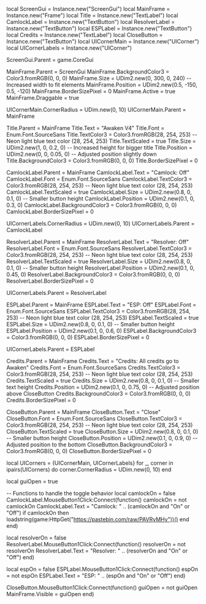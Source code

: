 local ScreenGui = Instance.new("ScreenGui")
local MainFrame = Instance.new("Frame")
local Title = Instance.new("TextLabel")
local CamlockLabel = Instance.new("TextButton")
local ResolverLabel = Instance.new("TextButton")
local ESPLabel = Instance.new("TextButton")
local Credits = Instance.new("TextLabel")
local CloseButton = Instance.new("TextButton")
local UICornerMain = Instance.new("UICorner")
local UICornerLabels = Instance.new("UICorner")

ScreenGui.Parent = game.CoreGui

MainFrame.Parent = ScreenGui
MainFrame.BackgroundColor3 = Color3.fromRGB(0, 0, 0)
MainFrame.Size = UDim2.new(0, 300, 0, 240)  -- Increased width to fit elements
MainFrame.Position = UDim2.new(0.5, -150, 0.5, -120)
MainFrame.BorderSizePixel = 0
MainFrame.Active = true
MainFrame.Draggable = true

UICornerMain.CornerRadius = UDim.new(0, 10)
UICornerMain.Parent = MainFrame

Title.Parent = MainFrame
Title.Text = "Awaken V4"
Title.Font = Enum.Font.SourceSans
Title.TextColor3 = Color3.fromRGB(28, 254, 253)  -- Neon light blue text color (28, 254, 253)
Title.TextScaled = true
Title.Size = UDim2.new(1, 0, 0.2, 0)  -- Increased height for bigger title
Title.Position = UDim2.new(0, 0, 0.05, 0)  -- Adjusted position slightly down
Title.BackgroundColor3 = Color3.fromRGB(0, 0, 0)
Title.BorderSizePixel = 0

CamlockLabel.Parent = MainFrame
CamlockLabel.Text = "Camlock: Off"
CamlockLabel.Font = Enum.Font.SourceSans
CamlockLabel.TextColor3 = Color3.fromRGB(28, 254, 253)  -- Neon light blue text color (28, 254, 253)
CamlockLabel.TextScaled = true
CamlockLabel.Size = UDim2.new(0.8, 0, 0.1, 0)  -- Smaller button height
CamlockLabel.Position = UDim2.new(0.1, 0, 0.3, 0)
CamlockLabel.BackgroundColor3 = Color3.fromRGB(0, 0, 0)
CamlockLabel.BorderSizePixel = 0

UICornerLabels.CornerRadius = UDim.new(0, 10)
UICornerLabels.Parent = CamlockLabel

ResolverLabel.Parent = MainFrame
ResolverLabel.Text = "Resolver: Off"
ResolverLabel.Font = Enum.Font.SourceSans
ResolverLabel.TextColor3 = Color3.fromRGB(28, 254, 253)  -- Neon light blue text color (28, 254, 253)
ResolverLabel.TextScaled = true
ResolverLabel.Size = UDim2.new(0.8, 0, 0.1, 0)  -- Smaller button height
ResolverLabel.Position = UDim2.new(0.1, 0, 0.45, 0)
ResolverLabel.BackgroundColor3 = Color3.fromRGB(0, 0, 0)
ResolverLabel.BorderSizePixel = 0

UICornerLabels.Parent = ResolverLabel

ESPLabel.Parent = MainFrame
ESPLabel.Text = "ESP: Off"
ESPLabel.Font = Enum.Font.SourceSans
ESPLabel.TextColor3 = Color3.fromRGB(28, 254, 253)  -- Neon light blue text color (28, 254, 253)
ESPLabel.TextScaled = true
ESPLabel.Size = UDim2.new(0.8, 0, 0.1, 0)  -- Smaller button height
ESPLabel.Position = UDim2.new(0.1, 0, 0.6, 0)
ESPLabel.BackgroundColor3 = Color3.fromRGB(0, 0, 0)
ESPLabel.BorderSizePixel = 0

UICornerLabels.Parent = ESPLabel

Credits.Parent = MainFrame
Credits.Text = "Credits: All credits go to Awaken"
Credits.Font = Enum.Font.SourceSans
Credits.TextColor3 = Color3.fromRGB(28, 254, 253)  -- Neon light blue text color (28, 254, 253)
Credits.TextScaled = true
Credits.Size = UDim2.new(0.8, 0, 0.1, 0)  -- Smaller text height
Credits.Position = UDim2.new(0.1, 0, 0.75, 0) -- Adjusted position above CloseButton
Credits.BackgroundColor3 = Color3.fromRGB(0, 0, 0)
Credits.BorderSizePixel = 0

CloseButton.Parent = MainFrame
CloseButton.Text = "Close"
CloseButton.Font = Enum.Font.SourceSans
CloseButton.TextColor3 = Color3.fromRGB(28, 254, 253)  -- Neon light blue text color (28, 254, 253)
CloseButton.TextScaled = true
CloseButton.Size = UDim2.new(0.8, 0, 0.1, 0)  -- Smaller button height
CloseButton.Position = UDim2.new(0.1, 0, 0.9, 0) -- Adjusted position to the bottom
CloseButton.BackgroundColor3 = Color3.fromRGB(0, 0, 0)
CloseButton.BorderSizePixel = 0

local UICorners = {UICornerMain, UICornerLabels}
for _, corner in ipairs(UICorners) do
    corner.CornerRadius = UDim.new(0, 10)
end

local guiOpen = true

-- Functions to handle the toggle behavior
local camlockOn = false
CamlockLabel.MouseButton1Click:Connect(function()
    camlockOn = not camlockOn
    CamlockLabel.Text = "Camlock: " .. (camlockOn and "On" or "Off")
    if camlockOn then
        loadstring(game:HttpGet("https://pastebin.com/raw/PAVRyMHy"))()
    end
end)

local resolverOn = false
ResolverLabel.MouseButton1Click:Connect(function()
    resolverOn = not resolverOn
    ResolverLabel.Text = "Resolver: " .. (resolverOn and "On" or "Off")
end)

local espOn = false
ESPLabel.MouseButton1Click:Connect(function()
    espOn = not espOn
    ESPLabel.Text = "ESP: " .. (espOn and "On" or "Off")
end)

CloseButton.MouseButton1Click:Connect(function()
    guiOpen = not guiOpen
    MainFrame.Visible = guiOpen
end)
